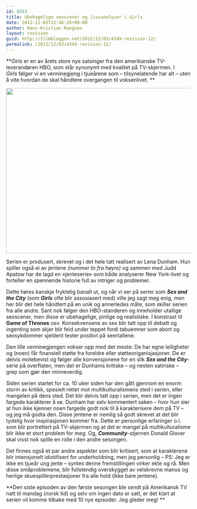 ```yaml
---
id: 8553
title: Ubehagelige sexscener og livsanalyser i Girls
date: 2012-12-03T22:46:26+00:00
author: Hans-Kristian Rangnes
layout: revision
guid: http://filmbloggen.net/2012/12/03/4349-revision-12/
permalink: /2012/12/03/4349-revision-12/
---
```

**_Girls_ er en av årets store nye satsinger fra den amerikanske TV-leverandøren HBO, som står synonymt med kvalitet på TV-skjermen. I _Girls_ følger vi en venninegjeng i tjueårene som &#8211; tilsynelatende har alt &#8211; uten å vite hvordan de skal håndtere overgangen til voksenlivet. **

<a href="http://filmbloggen.net/?attachment_id=4619" rel="attachment wp-att-4619"><img class="alignnone size-full wp-image-4619" src="http://permonter.files.wordpress.com/2012/06/hbo-girls-backlash.jpeg" alt="" width="600" height="450" /></a>

Serien er produsert, skrevet og i det hele tatt realisert av Lena Dunham. Hun spiller også ei av jentene _(nummer to fra høyre)_ og sammen med Judd Apatow har de lagd en &laquo;jenteserie&raquo; som både analyserer New York-livet og forteller en spennende historie full av intriger og problemer.

Dette høres kanskje fryktelig banalt ut, og når vi ser på serier som **_Sex and the City_** (som _**Girls**_ ofte blir assosiasert med) ville jeg sagt meg enig, men her blir det hele håndtert på en unik og annerledes måte, som skiller serien fra alle andre. Sant nok følger den HBO-standeren og inneholder utallige sexscener, men disse er ubehagelige, pinlige og realistiske. I konstrast til **Game of Thrones** osv. Konsekvensene av sex blir tatt opp til debatt og ingenting som skjer blir feid under teppet fordi tabuemner som abort og sexsykdommer sjeldent tester positivt på seertallene.

Den lille venninegjengen vokser opp med det meste: De har egne leiligheter og (noen) får finansiell støtte fra foreldre eller støtteoriganisjasjoner. De er delvis motebevist og følger alle konvensjonene for en slik **_Sex and the City_**-serie på overflaten, men det er Dunhams kritiske &#8211; og nesten satiriske &#8211; grep som gjør den minneverdig.

Siden serien startet for ca. 10 uker siden har den gått gjennom en enorm storm av kritikk, spesielt rettet mot multikulturalismens sted i serien, eller mangelen på dens sted. Det blir delvis tatt opp i serien, men det er ingen fargede karakterer å se. Dunham har selv kommentert saken &#8211; hvor hun sier at hun ikke kjenner noen fargede godt nok til å karakterisere dem på TV &#8211; og jeg må godta den. Disse jentene er nemlig så godt skrevet at det blir tydelig hvor inspirasjonen kommer fra. Dette er personlige erfaringer o.l. som blir portrettert på TV-skjermen og at det er mangel på multikulturalisme blir ikke et stort problem for meg. Og, _**Community**_-stjernen Donald Glover skal visst nok spille en rolle i den andre sesongen.

Det finnes også et par andre aspekter som blir kritisert, som at karakterene blir intensjonelt idiotifisert for underholdning, men jeg personlig &#8211; PS: Jeg er ikke en tjueår ung jente &#8211; syntes denne fremstillingen virker ekte og rå. Men disse småproblemene, blir fullstendig overskygget av velskrevne manus og herlige skuespillerprestasjoner fra alle hold (ikke bare jentene).

**Den siste episoden av den første sesongen ble sendt på Amerikansk TV natt til mandag (norsk tid) og selv om ingen dato er satt, er det klart at serien vil komme tilbake med 10 nye episoder. Jeg gleder meg! **